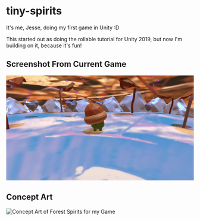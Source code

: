 # tiny-spirits
It's me, Jesse, doing my first game in Unity :D

This started out as doing the rollable tutorial for Unity 2019, but now I'm building on it, because it's fun!

## Screenshot From Current Game
![Screenshot from current game](./game_screenshot.png)

## Concept Art
![Concept Art of Forest Spirits for my Game](./smol_spirits.png)
